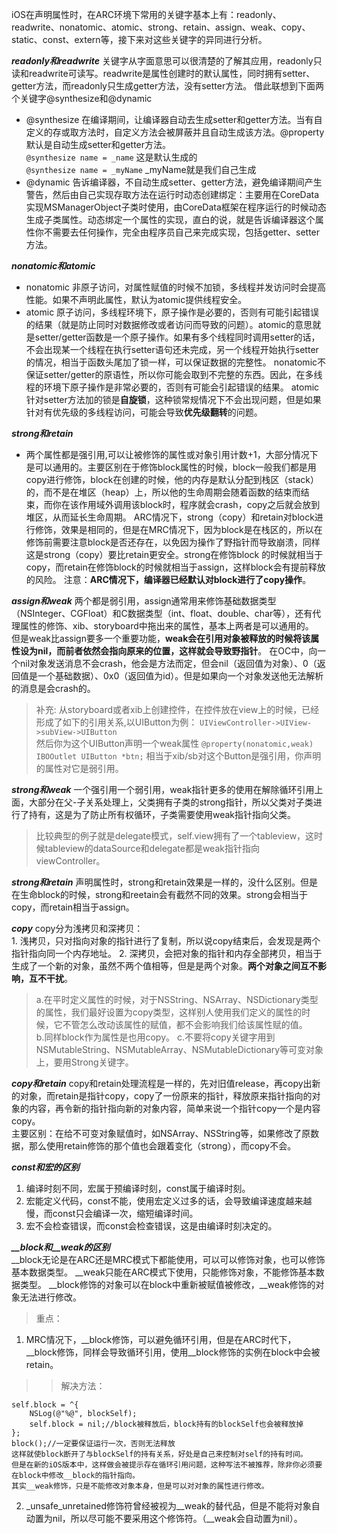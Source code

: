 
iOS在声明属性时，在ARC环境下常用的关键字基本上有：readonly、readwrite、nonatomic、atomic、strong、retain、assign、weak、copy、static、const、extern等，接下来对这些关键字的异同进行分析。

***readonly和readwrite***
关键字从字面意思可以很清楚的了解其应用，readonly只读和readwrite可读写。readwrite是属性创建时的默认属性，同时拥有setter、getter方法，而readonly只生成getter方法，没有setter方法。
借此联想到下面两个关键字@synthesize和@dynamic
+ @synthesize
    在编译期间，让编译器自动去生成setter和getter方法。当有自定义的存或取方法时，自定义方法会被屏蔽并且自动生成该方法。@property默认是自动生成setter和getter方法。  
    `@synthesize name = _name` 这是默认生成的  
    `@synthesize name = _myName` _myName就是我们自己生成
+ @dynamic
    告诉编译器，不自动生成setter、getter方法，避免编译期间产生警告，然后由自己实现存取方法在运行时动态创建绑定：主要用在CoreData实现MSManagerObject子类时使用，由CoreData框架在程序运行的时候动态生成子类属性。动态绑定一个属性的实现，直白的说，就是告诉编译器这个属性你不需要去任何操作，完全由程序员自己来完成实现，包括getter、setter方法。

***nonatomic和atomic***
+ nonatomic
    非原子访问，对属性赋值的时候不加锁，多线程并发访问时会提高性能。如果不声明此属性，默认为atomic提供线程安全。
+ atomic
    原子访问，多线程环境下，原子操作是必要的，否则有可能引起错误的结果（就是防止同时对数据修改或者访问而导致的问题）。atomic的意思就是setter/getter函数是一个原子操作。如果有多个线程同时调用setter的话，不会出现某一个线程在执行setter语句还未完成，另一个线程开始执行setter的情况，相当于函数头尾加了锁一样，可以保证数据的完整性。 nonatomic不保证setter/getter的原语性，所以你可能会取到不完整的东西。因此，在多线程的环境下原子操作是非常必要的，否则有可能会引起错误的结果。 atomic针对setter方法加的锁是**自旋锁**，这种锁常规情况下不会出现问题，但是如果针对有优先级的多线程访问，可能会导致**优先级翻转**的问题。

***strong和retain***
+ 两个属性都是强引用,可以让被修饰的属性或对象引用计数+1，大部分情况下是可以通用的。主要区别在于修饰block属性的时候，block一般我们都是用copy进行修饰，block在创建的时候，他的内存是默认分配到栈区（stack）的，而不是在堆区（heap）上，所以他的生命周期会随着函数的结束而结束，而你在该作用域外调用该block时，程序就会crash，copy之后就会放到堆区，从而延长生命周期。  ARC情况下，strong（copy）和retain对block进行修饰，效果是相同的，但是在MRC情况下，因为block是在栈区的，所以在修饰前需要注意block是否还存在，以免因为操作了野指针而导致崩溃，同样这是strong（copy）要比retain更安全。strong在修饰block 的时候就相当于copy，而retain在修饰block的时候就相当于assign，这样block会有提前释放的风险。    注意：**ARC情况下，编译器已经默认对block进行了copy操作**。
    
***assign和weak***
两个都是弱引用，assign通常用来修饰基础数据类型（NSInteger、CGFloat）和C数据类型（int、float、double、char等），还有代理属性的修饰、xib、storyboard中拖出来的属性，基本上两者是可以通用的。   
但是weak比assign要多一个重要功能，**weak会在引用对象被释放的时候将该属性设为nil，而前者依然会指向原来的位置，这样就会导致野指针**。 在OC中，向一个nil对象发送消息不会crash，他会是方法而定，但会nil（返回值为对象）、0（返回值是一个基础数据）、0x0（返回值为id）。但是如果向一个对象发送他无法解析的消息是会crash的。

>补充:  从storyboard或者xib上创建控件，在控件放在view上的时候，已经形成了如下的引用关系,以UIButton为例：
    `UIViewController->UIView->subView->UIButton`  
    然后你为这个UIButton声明一个weak属性
    `@property(nonatomic,weak) IBOOutlet UIButton *btn;`
    相当于xib/sb对这个Button是强引用，你声明的属性对它是弱引用。
    
***strong和weak***
一个强引用一个弱引用，weak指针更多的使用在解除循环引用上面，大部分在父-子关系处理上，父类拥有子类的strong指针，所以父类对子类进行了持有，这是为了防止所有权循环，子类需要使用weak指针指向父类。
>比较典型的例子就是delegate模式，self.view拥有了一个tableview，这时候tableview的dataSource和delegate都是weak指针指向viewController。

***strong和retain***
    声明属性时，strong和retain效果是一样的，没什么区别。但是在生命block的时候，strong和reetain会有截然不同的效果。strong会相当于copy，而retain相当于assign。

***copy***
    copy分为浅拷贝和深拷贝：  
    1. 浅拷贝，只对指向对象的指针进行了复制，所以说copy结束后，会发现是两个指针指向同一个内存地址。
    2. 深拷贝，会把对象的指针和内存全部拷贝，相当于生成了一个新的对象，虽然不两个值相等，但是是两个对象。**两个对象之间互不影响，互不干扰**。
> a.在平时定义属性的时候，对于NSString、NSArray、NSDictionary类型的属性，我们最好设置为copy类型，这样别人使用我们定义的属性的时候，它不管怎么改动该属性的赋值，都不会影响我们给该属性赋的值。   
    b.同样block作为属性是也用copy。
    c.不要将copy关键字用到NSMutableString、NSMutableArray、NSMutableDictionary等可变对象上，要用Strong关键字。
    
***copy和retain***
    copy和retain处理流程是一样的，先对旧值release，再copy出新的对象，而retain是指针copy，copy了一份原来的指针，释放原来指针指向的对象的内容，再令新的指针指向新的对象内容，简单来说一个指针copy一个是内容copy。  
    主要区别：在给不可变对象赋值时，如NSArray、NSString等，如果修改了原数据，那么使用retain修饰的那个值也会跟着变化（strong），而copy不会。
    
***const和宏的区别***
1. 编译时刻不同，宏属于预编译时刻，const属于编译时刻。
2. 宏能定义代码，const不能，使用宏定义过多的话，会导致编译速度越来越慢，而const只会编译一次，缩短编译时间。
3. 宏不会检查错误，而const会检查错误，这是由编译时刻决定的。

***__block和__weak的区别***   
    __block无论是在ARC还是MRC模式下都能使用，可以可以修饰对象，也可以修饰基本数据类型。
    __weak只能在ARC模式下使用，只能修饰对象，不能修饰基本数据类型。
    __block修饰的对象可以在block中重新被赋值被修改，__weak修饰的对象无法进行修改。
> 重点：
1. MRC情况下，__block修饰，可以避免循环引用，但是在ARC时代下，__block修饰，同样会导致循环引用，使用__block修饰的实例在block中会被retain。
>>解决方法：
```__block id blockSelf = self;
self.block = ^{
    NSLog(@"%@", blockSelf);
    self.block = nil;//block被释放后，block持有的blockSelf也会被释放掉
};
block();//一定要保证运行一次，否则无法释放
这样就使block断开了与blockSelf的持有关系，好处是自己来控制对self的持有时间。
但是在新的iOS版本中，这样做会被提示存在循环引用问题，这种写法不被推荐，除非你必须要在block中修改__block的指针指向。
其实__weak修饰，只是不能修改对象本身，但是可以对对象的属性进行修改。
```
2. _unsafe_unretained修饰符曾经被视为__weak的替代品，但是不能将对象自动置为nil，所以尽可能不要采用这个修饰符。（__weak会自动置为nil）。


